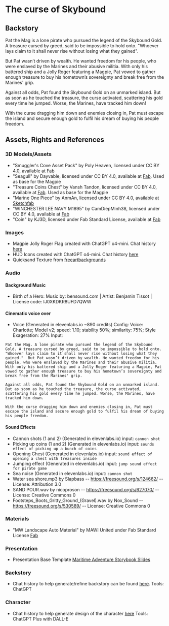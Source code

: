 # The curse of Skybound

## Backstory
Pat the Mag is a lone pirate who pursued the legend of the Skybound Gold. A treasure cursed by greed, said to be impossible to hold onto. "Whoever lays claim to it shall never rise without losing what they gained".

But Pat wasn’t driven by wealth. He wanted freedom for his people, who were enslaved by the Marines and their abusive militia. With only his battered ship and a Jolly Roger featuring a Magpie, Pat vowed to gather enough treasure to buy his hometown’s sovereignty and break free from the Marines' grip.

Against all odds, Pat found the Skybound Gold on an unmarked island. But as soon as he touched the treasure, the curse activated, scattering his gold every time he jumped. Worse, the Marines, have tracked him down!

With the curse dragging him down and enemies closing in, Pat must escape the island and secure enough gold to fulfil his dream of buying his people freedom.


## Assets, Rights and References


### 3D Models/Assets

- "Smuggler's Cove Asset Pack" by Poly Heaven,  licensed under CC BY 4.0, available at [Fab](https://www.fab.com/listings/a0935013-5959-47c2-97d9-75478ded0e6b)
- "Seagull" by Dayvable, licensed under CC BY 4.0, available at [Fab](https://www.fab.com/listings/abc1f128-3c92-4b6f-8a43-995aae174cdc). Used as base for the Magpie
- "Treasure Coins Chest" by Vansh Tandon, licensed under CC BY 4.0, available at [Fab](https://www.fab.com/listings/659550d8-ef5e-43f4-b195-755ff018b32d). Used as base for the Magpie
- "Marine One Piece" by AnmAn, licensed under CC BY 4.0, available at [Sketchfab](https://sketchfab.com/3d-models/marine-one-piece-399a29524fba49868bc5c9094cde030b)
- "WINCHESTER LEE NAVY M1895" by CamDiepMinh38, licensed under CC BY 4.0, available at [Fab](https://www.fab.com/listings/6774e3dc-7eca-4614-9de1-12a749f50822)
- "Coin" by KJ3D, licensed under Fab Standard License, available at [Fab](https://www.fab.com/listings/75608ef1-b22a-4349-b71c-9ae4a98571ae)

### Images

- Magpie Jolly Roger Flag created with ChatGPT o4-mini. Chat history [here](https://chatgpt.com/share/68111413-b51c-800c-8c5d-0c9fe22d96a7)
- HUD Icons created with ChatGPT o4-mini. Chat history [here](https://chatgpt.com/share/68029f0d-52d0-800c-91f7-f7376ed8bae8)
- Quicksand Texture from [freeartbackgrounds](https://freeartbackgrounds.com/?1203,desert-sand-texture)

### Audio

#### Background Music
- Birth of a Hero: Music by: bensound.com | Artist: Benjamin Tissot | License code: IJ0XKDKR8UFD7QWW

#### Cinematic voice over
- Voice (Generated in elevenlabs.io ~890 credits) 
Config: Voice: Charlotte; Model v2; speed: 1.10; stability 50%; similarity: 75%; Style Exageration: 27%
Input: 
```
Pat the Mag. A lone pirate who pursued the legend of the Skybound Gold. A treasure cursed by greed, said to be impossible to hold onto. "Whoever lays claim to it shall never rise without losing what they gained."  But Pat wasn’t driven by wealth. He wanted freedom for his people, who were enslaved by the Marines and their abusive militia. With only his battered ship and a Jolly Roger featuring a Magpie, Pat vowed to gather enough treasure to buy his hometown’s sovereignty and break free from the Marines' grip.

Against all odds, Pat found the Skybound Gold on an unmarked island. But as soon as he touched the treasure, the curse activated, scattering his gold every time he jumped. Worse, the Marines, have tracked him down.

With the curse dragging him down and enemies closing in, Pat must escape the island and secure enough gold to fulfil his dream of buying his people freedom.
```

#### Sound Effects
- Cannon shots (1 and 2) (Generated in elevenlabs.io) input: `cannon shot`
- Picking up coins (1 and 2) (Generated in elevenlabs.io) input: `sounds effect of picking up a bunch of coins`
- Opening Chest (Generated in elevenlabs.io) input: `sound effect of opening a chest with treasures inside`
- Jumping effect (Generated in elevenlabs.io) input: `jump sound effect for pirate game`
- Sea noise (Generated in elevenlabs.io) input: `cannon shot`
- Water sea shore.mp3 by Slapbass -- https://freesound.org/s/124662/ -- License: Attribution 3.0
- SAND POUR.wav by nicoproson -- https://freesound.org/s/627070/ -- License: Creative Commons 0 
- Footsteps_Boots_Gritty_Ground_(Gravel).wav by Nox_Sound -- https://freesound.org/s/530589/ -- License: Creative Commons 0



### Materials
- "MW Landscape Auto Material" by MAWI United under Fab Standard License [Fab](https://www.fab.com/listings/6602874e-ef24-48c9-9055-a7ac07384696)

### Presentation
- Presentation Base Template [Maritime Adventure Storybook Slides](https://www.slidescarnival.com/template/maritime-adventure-storybook/59717)

### Backstory
- Chat history to help generate/refine backstory can be found [here](Docs/backstory-chat-ref.txt). Tools: ChatGPT

### Character
- Chat history to help generate design of the character [here](Docs/char-draw-ref.txt) Tools: ChatGPT Plus with DALL-E


